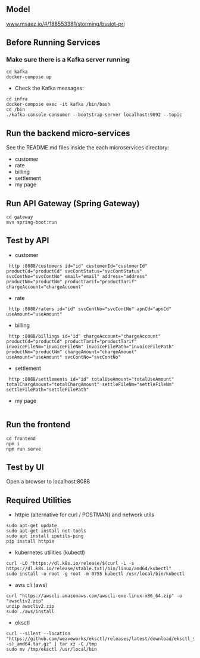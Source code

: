 # 

## Model
www.msaez.io/#/188553381/storming/bssiot-prj

## Before Running Services
### Make sure there is a Kafka server running
```
cd kafka
docker-compose up
```
- Check the Kafka messages:
```
cd infra
docker-compose exec -it kafka /bin/bash
cd /bin
./kafka-console-consumer --bootstrap-server localhost:9092 --topic
```

## Run the backend micro-services
See the README.md files inside the each microservices directory:

- customer
- rate
- billing
- settlement
- my page


## Run API Gateway (Spring Gateway)
```
cd gateway
mvn spring-boot:run
```

## Test by API
- customer
```
 http :8088/customers id="id" customerId="customerId" productCd="productCd" svcContStatus="svcContStatus" svcContNo="svcContNo" email="email" address="address" productNm="productNm" productTarif="productTarif" chargeAccount="chargeAccount" 
```
- rate
```
 http :8088/raters id="id" svcContNo="svcContNo" apnCd="apnCd" useAmount="useAmount" 
```
- billing
```
 http :8088/billings id="id" chargeAccount="chargeAccount" productCd="productCd" productTarif="productTarif" invoiceFileNm="invoiceFileNm" invoiceFilePath="invoiceFilePath" productNm="productNm" chargeAmount="chargeAmount" useAmount="useAmount" svcContNo="svcContNo" 
```
- settlement
```
 http :8088/settlements id="id" totalUseAmount="totalUseAmount" totalChargAmount="totalChargAmount" settleFileNm="settleFileNm" settleFilePath="settleFilePath" 
```
- my page
```
```


## Run the frontend
```
cd frontend
npm i
npm run serve
```

## Test by UI
Open a browser to localhost:8088

## Required Utilities

- httpie (alternative for curl / POSTMAN) and network utils
```
sudo apt-get update
sudo apt-get install net-tools
sudo apt install iputils-ping
pip install httpie
```

- kubernetes utilities (kubectl)
```
curl -LO "https://dl.k8s.io/release/$(curl -L -s https://dl.k8s.io/release/stable.txt)/bin/linux/amd64/kubectl"
sudo install -o root -g root -m 0755 kubectl /usr/local/bin/kubectl
```

- aws cli (aws)
```
curl "https://awscli.amazonaws.com/awscli-exe-linux-x86_64.zip" -o "awscliv2.zip"
unzip awscliv2.zip
sudo ./aws/install
```

- eksctl 
```
curl --silent --location "https://github.com/weaveworks/eksctl/releases/latest/download/eksctl_$(uname -s)_amd64.tar.gz" | tar xz -C /tmp
sudo mv /tmp/eksctl /usr/local/bin
```

